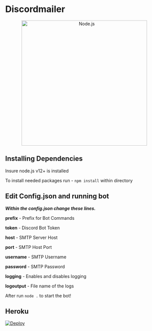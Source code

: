 # Discordmailer

<p align="center">
  <a href="https://nodejs.org/">
    <img
      alt="Node.js"
      src="https://nodejs.org/static/images/logo-light.svg"
      width="400"
    />
  </a>
</p>

## Installing Dependencies 
Insure node.js v12+ is installed 

To install needed packages run - `npm install`  within directory

## Edit Config.json and running bot
***Within the config.json change these lines.*** 

**prefix** - Prefix for Bot Commands

**token**  - Discord Bot Token 

**host** - SMTP Server Host 

**port** - SMTP Host Port

**username** - SMTP Username

**password** - SMTP Password 

**logging** - Enables and disables logging

**logoutput** - File name of the logs

After run `node .` to start the bot!

## Heroku

<a href="https://heroku.com/deploy?template=https://github.com/Greenpilot4/discordmailer/tree/heroku">
  <img src="https://www.herokucdn.com/deploy/button.svg" alt="Deploy">
</a>
